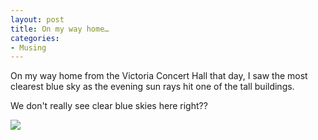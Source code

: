 ```yaml
---
layout: post
title: On my way home…
categories:
- Musing
---
```



On my way home from the Victoria Concert Hall that day, I saw the most clearest blue sky as the evening sun rays hit one of the tall buildings.

We don't really see clear blue skies here right??

![](http://static.flickr.com/75/179691059_1e08ac8d37.jpg)
